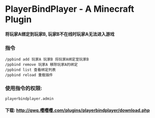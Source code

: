 # PlayerBindPlayer - A Minecraft Plugin

#### 将玩家A绑定到玩家B, 玩家B不在线时玩家A无法进入游戏

### 指令
    /ppbind add 玩家A 玩家B 将玩家A绑定至玩家B 
    /ppbind remove 玩家A 移除玩家A的绑定 
    /ppbind list 查看绑定列表 
    /ppbind reload 重载插件 

### 使用指令的权限:
    playerbindplayer.admin

#### 下载: http://qwq.嘤嘤嘤.com/plugins/playerbindplayer/download.php
